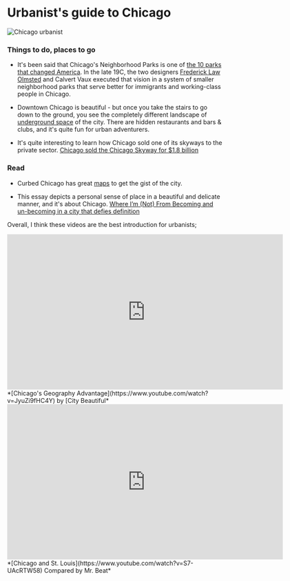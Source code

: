 # Urbanist's guide to Chicago

![Chicago urbanist](chicago.jpg)

### Things to do, places to go

- It's been said that Chicago's Neighborhood Parks is one of [the 10 parks that changed America](https://interactive.wttw.com/ten/parks/chicagos-neighborhood-parks). In the late 19C, the two designers [Frederick Law Olmsted](http://www.fredericklawolmsted.com/) and Calvert Vaux executed that vision in a system of smaller neighborhood parks that serve better for immigrants and working-class people in Chicago.

- Downtown Chicago is beautiful - but once you take the stairs to go down to the ground, you see the completely different landscape of [underground space](https://www.chicagodetours.com/exploring-underground-chicago-layers/) of the city. There are hidden restaurants and bars & clubs, and it's quite fun for urban adventurers.

- It's quite interesting to learn how Chicago sold one of its skyways to the private sector. [Chicago sold the Chicago Skyway for \$1.8 billion](https://www.youtube.com/watch?v=L5TFhucZ-R4)

### Read

- Curbed Chicago has great [maps](https://chicago.curbed.com/maps) to get the gist of the city.

- This essay depicts a personal sense of place in a beautiful and delicate manner, and it's about Chicago.
  [Where I’m (Not) From Becoming and un-becoming in a city that defies definition](https://thebolditalic.com/where-im-not-from-ce9c3231598a)

Overall, I think these videos are the best introduction for urbanists;

<iframe width="640" height="360" src="https://www.youtube.com/embed/JyuZi9fHC4Y" frameborder="0" allow="accelerometer; autoplay; encrypted-media; gyroscope; picture-in-picture" allowfullscreen></iframe>
*[Chicago's Geography Advantage](https://www.youtube.com/watch?v=JyuZi9fHC4Y) by [City Beautiful*

<iframe width="640" height="360" src="https://www.youtube.com/embed/S7-UAcRTW58" frameborder="0" allow="accelerometer; autoplay; encrypted-media; gyroscope; picture-in-picture" allowfullscreen></iframe>
*[Chicago and St. Louis](https://www.youtube.com/watch?v=S7-UAcRTW58) Compared by Mr. Beat*
